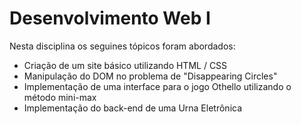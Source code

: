 # Desenvolvimento Web I
Nesta disciplina os seguines tópicos foram abordados:

- Criação de um site básico utilizando HTML / CSS 
- Manipulação do DOM no problema de "Disappearing Circles"
- Implementação de uma interface para o jogo Othello utilizando o método mini-max
- Implementação do back-end de uma Urna Eletrônica